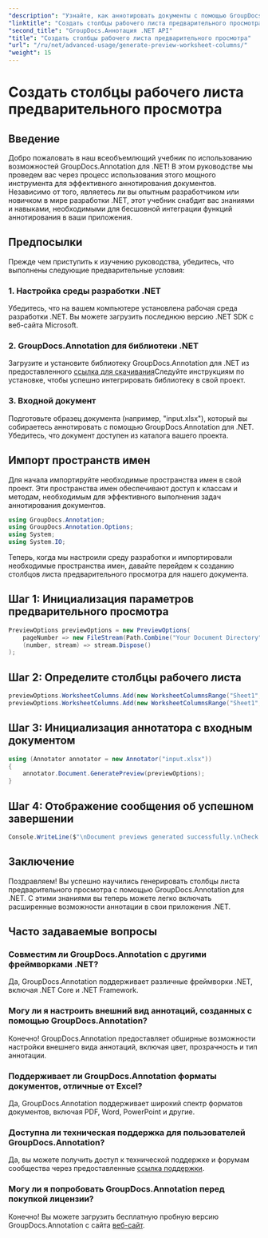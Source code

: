 ```yaml
---
"description": "Узнайте, как аннотировать документы с помощью GroupDocs.Annotation для .NET. Пошаговое руководство для разработчиков .NET. Улучшите свои приложения."
"linktitle": "Создать столбцы рабочего листа предварительного просмотра"
"second_title": "GroupDocs.Аннотация .NET API"
"title": "Создать столбцы рабочего листа предварительного просмотра"
"url": "/ru/net/advanced-usage/generate-preview-worksheet-columns/"
"weight": 15
---
```


# Создать столбцы рабочего листа предварительного просмотра

## Введение
Добро пожаловать в наш всеобъемлющий учебник по использованию возможностей GroupDocs.Annotation для .NET! В этом руководстве мы проведем вас через процесс использования этого мощного инструмента для эффективного аннотирования документов. Независимо от того, являетесь ли вы опытным разработчиком или новичком в мире разработки .NET, этот учебник снабдит вас знаниями и навыками, необходимыми для бесшовной интеграции функций аннотирования в ваши приложения.
## Предпосылки
Прежде чем приступить к изучению руководства, убедитесь, что выполнены следующие предварительные условия:
### 1. Настройка среды разработки .NET
Убедитесь, что на вашем компьютере установлена рабочая среда разработки .NET. Вы можете загрузить последнюю версию .NET SDK с веб-сайта Microsoft.
### 2. GroupDocs.Annotation для библиотеки .NET
Загрузите и установите библиотеку GroupDocs.Annotation для .NET из предоставленного [ссылка для скачивания](https://releases.groupdocs.com/annotation/net/)Следуйте инструкциям по установке, чтобы успешно интегрировать библиотеку в свой проект.
### 3. Входной документ
Подготовьте образец документа (например, "input.xlsx"), который вы собираетесь аннотировать с помощью GroupDocs.Annotation для .NET. Убедитесь, что документ доступен из каталога вашего проекта.

## Импорт пространств имен
Для начала импортируйте необходимые пространства имен в свой проект. Эти пространства имен обеспечивают доступ к классам и методам, необходимым для эффективного выполнения задач аннотирования документов.

```csharp
using GroupDocs.Annotation;
using GroupDocs.Annotation.Options;
using System;
using System.IO;
```

Теперь, когда мы настроили среду разработки и импортировали необходимые пространства имен, давайте перейдем к созданию столбцов листа предварительного просмотра для нашего документа.
## Шаг 1: Инициализация параметров предварительного просмотра
```csharp
PreviewOptions previewOptions = new PreviewOptions(
    pageNumber => new FileStream(Path.Combine("Your Document Directory", $"cells_page{pageNumber}.png"), FileMode.Create),
    (number, stream) => stream.Dispose()
);
```
## Шаг 2: Определите столбцы рабочего листа
```csharp
previewOptions.WorksheetColumns.Add(new WorksheetColumnsRange("Sheet1", 2, 3));
previewOptions.WorksheetColumns.Add(new WorksheetColumnsRange("Sheet1", 1, 1));
```
## Шаг 3: Инициализация аннотатора с входным документом
```csharp
using (Annotator annotator = new Annotator("input.xlsx"))
{
    annotator.Document.GeneratePreview(previewOptions);
}
```
## Шаг 4: Отображение сообщения об успешном завершении
```csharp
Console.WriteLine($"\nDocument previews generated successfully.\nCheck output in {"Your Document Directory"}.");
```

## Заключение
Поздравляем! Вы успешно научились генерировать столбцы листа предварительного просмотра с помощью GroupDocs.Annotation для .NET. С этими знаниями вы теперь можете легко включать расширенные возможности аннотации в свои приложения .NET.
## Часто задаваемые вопросы
### Совместим ли GroupDocs.Annotation с другими фреймворками .NET?
Да, GroupDocs.Annotation поддерживает различные фреймворки .NET, включая .NET Core и .NET Framework.
### Могу ли я настроить внешний вид аннотаций, созданных с помощью GroupDocs.Annotation?
Конечно! GroupDocs.Annotation предоставляет обширные возможности настройки внешнего вида аннотаций, включая цвет, прозрачность и тип аннотации.
### Поддерживает ли GroupDocs.Annotation форматы документов, отличные от Excel?
Да, GroupDocs.Annotation поддерживает широкий спектр форматов документов, включая PDF, Word, PowerPoint и другие.
### Доступна ли техническая поддержка для пользователей GroupDocs.Annotation?
Да, вы можете получить доступ к технической поддержке и форумам сообщества через предоставленные [ссылка поддержки](https://forum.groupdocs.com/c/annotation/10).
### Могу ли я попробовать GroupDocs.Annotation перед покупкой лицензии?
Конечно! Вы можете загрузить бесплатную пробную версию GroupDocs.Annotation с сайта [веб-сайт](https://releases.groupdocs.com/).